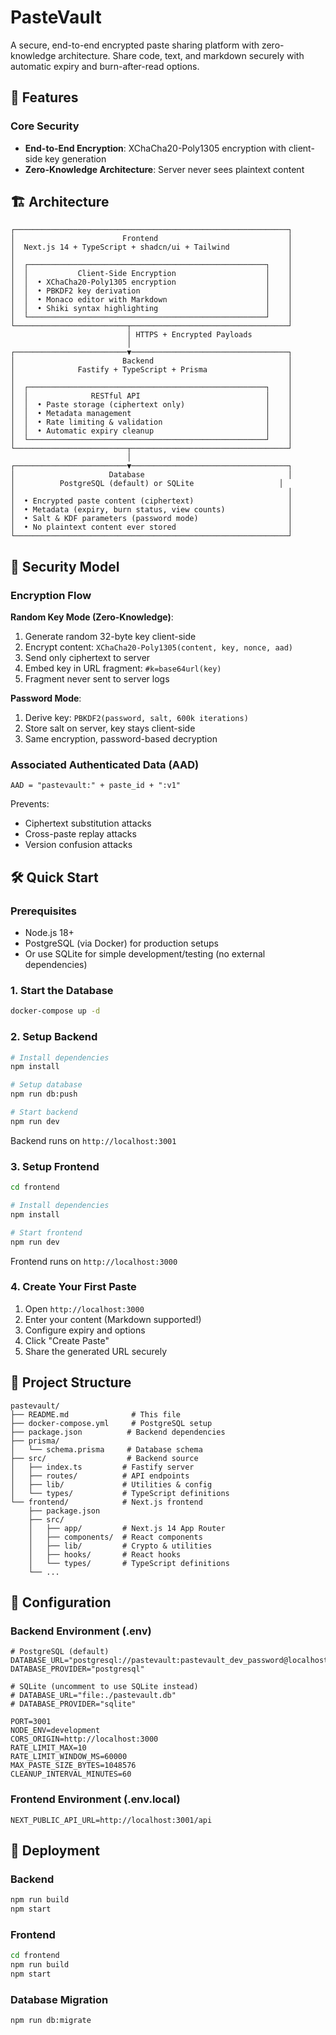 # PasteVault

A secure, end-to-end encrypted paste sharing platform with zero-knowledge architecture. Share code, text, and markdown securely with automatic expiry and burn-after-read options.

## 🚀 Features

### Core Security
- **End-to-End Encryption**: XChaCha20-Poly1305 encryption with client-side key generation
- **Zero-Knowledge Architecture**: Server never sees plaintext content

## 🏗️ Architecture

```
┌─────────────────────────────────────────────────────────────┐
│                        Frontend                             │
│  Next.js 14 + TypeScript + shadcn/ui + Tailwind             │
│                                                             │
│  ┌─────────────────────────────────────────────────────┐    │
│  │           Client-Side Encryption                    │    │
│  │  • XChaCha20-Poly1305 encryption                    │    │
│  │  • PBKDF2 key derivation                            │    │
│  │  • Monaco editor with Markdown                      │    │
│  │  • Shiki syntax highlighting                        │    │
│  └─────────────────────────────────────────────────────┘    │
└─────────────────────────┬───────────────────────────────────┘
                          │ HTTPS + Encrypted Payloads
                          │
┌─────────────────────────▼───────────────────────────────────┐
│                        Backend                              │
│              Fastify + TypeScript + Prisma                  │
│                                                             │
│  ┌─────────────────────────────────────────────────────┐    │
│  │              RESTful API                            │    │
│  │  • Paste storage (ciphertext only)                  │    │
│  │  • Metadata management                              │    │
│  │  • Rate limiting & validation                       │    │
│  │  • Automatic expiry cleanup                         │    │
│  └─────────────────────────────────────────────────────┘    │
└─────────────────────────┬───────────────────────────────────┘
                          │
┌─────────────────────────▼───────────────────────────────────┐
│                     Database                                │
│          PostgreSQL (default) or SQLite                   │
│                                                             │
│  • Encrypted paste content (ciphertext)                     │
│  • Metadata (expiry, burn status, view counts)              │
│  • Salt & KDF parameters (password mode)                    │
│  • No plaintext content ever stored                         │
└─────────────────────────────────────────────────────────────┘
```

## 🔐 Security Model

### Encryption Flow

**Random Key Mode (Zero-Knowledge)**:
1. Generate random 32-byte key client-side
2. Encrypt content: `XChaCha20-Poly1305(content, key, nonce, aad)`
3. Send only ciphertext to server
4. Embed key in URL fragment: `#k=base64url(key)`
5. Fragment never sent to server logs

**Password Mode**:
1. Derive key: `PBKDF2(password, salt, 600k iterations)`
2. Store salt on server, key stays client-side
3. Same encryption, password-based decryption

### Associated Authenticated Data (AAD)
```
AAD = "pastevault:" + paste_id + ":v1"
```

Prevents:
- Ciphertext substitution attacks
- Cross-paste replay attacks  
- Version confusion attacks

## 🛠️ Quick Start

### Prerequisites
- Node.js 18+
- PostgreSQL (via Docker) for production setups
- Or use SQLite for simple development/testing (no external dependencies)

### 1. Start the Database
```bash
docker-compose up -d
```

### 2. Setup Backend
```bash
# Install dependencies
npm install

# Setup database
npm run db:push

# Start backend
npm run dev
```
Backend runs on `http://localhost:3001`

### 3. Setup Frontend  
```bash
cd frontend

# Install dependencies
npm install

# Start frontend
npm run dev
```
Frontend runs on `http://localhost:3000`

### 4. Create Your First Paste
1. Open `http://localhost:3000`
2. Enter your content (Markdown supported!)
3. Configure expiry and options
4. Click "Create Paste"
5. Share the generated URL securely

## 📁 Project Structure

```
pastevault/
├── README.md              # This file
├── docker-compose.yml     # PostgreSQL setup
├── package.json          # Backend dependencies
├── prisma/
│   └── schema.prisma     # Database schema
├── src/                  # Backend source
│   ├── index.ts         # Fastify server
│   ├── routes/          # API endpoints
│   ├── lib/             # Utilities & config
│   └── types/           # TypeScript definitions
└── frontend/            # Next.js frontend
    ├── package.json
    ├── src/
    │   ├── app/         # Next.js 14 App Router
    │   ├── components/  # React components
    │   ├── lib/         # Crypto & utilities
    │   ├── hooks/       # React hooks
    │   └── types/       # TypeScript definitions
    └── ...
```

## 🔧 Configuration

### Backend Environment (.env)
```env
# PostgreSQL (default)
DATABASE_URL="postgresql://pastevault:pastevault_dev_password@localhost:5432/pastevault"
DATABASE_PROVIDER="postgresql"

# SQLite (uncomment to use SQLite instead)
# DATABASE_URL="file:./pastevault.db"
# DATABASE_PROVIDER="sqlite"

PORT=3001
NODE_ENV=development
CORS_ORIGIN=http://localhost:3000
RATE_LIMIT_MAX=10
RATE_LIMIT_WINDOW_MS=60000
MAX_PASTE_SIZE_BYTES=1048576
CLEANUP_INTERVAL_MINUTES=60
```

### Frontend Environment (.env.local)
```env
NEXT_PUBLIC_API_URL=http://localhost:3001/api
```

## 🚀 Deployment

### Backend
```bash
npm run build
npm start
```

### Frontend
```bash
cd frontend
npm run build
npm start
```

### Database Migration
```bash
npm run db:migrate
```
